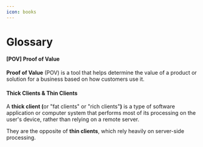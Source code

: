 ```yaml
---
icon: books
---
```


# Glossary

#### \[POV] **Proof of Value**

**Proof of Value** (POV) is a tool that helps determine the value of a product or solution for a business based on how customers use it.

#### Thick Clients & Thin Clients

A **thick client (**&#x6F;r "fat clients" or "rich clients"**)** is a type of software application or computer system that performs most of its processing on the user's device, rather than relying on a remote server.

They are the opposite of **thin clients**, which rely heavily on server-side processing.
